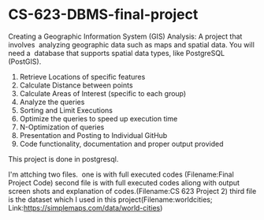 # CS-623-DBMS-final-project
Creating a Geographic Information System (GIS) Analysis: A project that involves 
analyzing geographic data such as maps and spatial data. You will need a 
database that supports spatial data types, like PostgreSQL (PostGIS).

1. Retrieve Locations of specific features 
2. Calculate Distance between points 
3. Calculate Areas of Interest (specific to each group) 
4. Analyze the queries 
5. Sorting and Limit Executions 
6. Optimize the queries to speed up execution time 
7. N-Optimization of queries 
8. Presentation and Posting to Individual GitHub 
9. Code functionality, documentation and proper output provided

This project is done in postgresql.

I'm attching two files. 
one is with full executed codes (Filename:Final Project Code)
second file is with full executed codes aliong with output screen shots and explanation of codes.(Filename:CS 623 Project 2)
third file is the dataset which I used in this project(Filename:worldcities; Link:https://simplemaps.com/data/world-cities)
